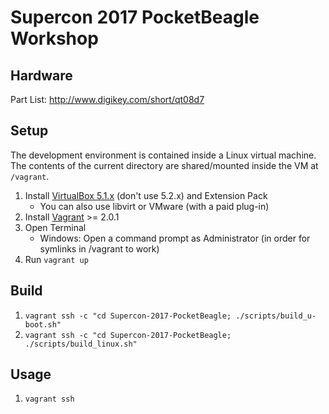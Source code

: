 # Supercon 2017 PocketBeagle Workshop

## Hardware

Part List: http://www.digikey.com/short/qt08d7

## Setup

The development environment is contained inside a Linux virtual machine. The contents of the current directory are shared/mounted inside the VM at `/vagrant`.

1. Install [VirtualBox 5.1.x](https://www.virtualbox.org/wiki/Download_Old_Builds_5_1) (don't use 5.2.x) and Extension Pack
   - You can also use libvirt or VMware (with a paid plug-in)
1. Install [Vagrant](https://www.vagrantup.com/downloads.html) >= 2.0.1
1. Open Terminal
   - Windows: Open a command prompt as Administrator (in order for symlinks in /vagrant to work)
1. Run `vagrant up`

## Build

1. `vagrant ssh -c "cd Supercon-2017-PocketBeagle; ./scripts/build_u-boot.sh"`
1. `vagrant ssh -c "cd Supercon-2017-PocketBeagle; ./scripts/build_linux.sh"`

## Usage

1. `vagrant ssh`
